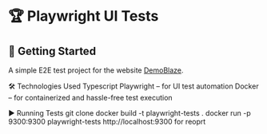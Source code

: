 # 🏆 Playwright UI Tests

## 🚀 Getting Started

A simple E2E test project for the website [DemoBlaze](https://www.demoblaze.com/).

🛠 Technologies Used
Typescript
Playwright – for UI test automation
Docker – for containerized and hassle-free test execution

▶ Running Tests
git clone
docker build -t playwright-tests .
docker run -p 9300:9300 playwright-tests
http://localhost:9300 for reoprt
